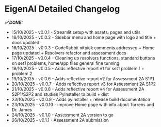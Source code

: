 # EigenAI Detailed Changelog

***✅ DONE:***
- 15/10/2025 - v0.0.1 - Streamlit setup with assets, pages and utils
- 16/10/2025 - v0.0.2 - Sidebar menu and home page with logo and title + docs updated
- 16/10/2025 - v0.0.3 - CodeRabbit nitpick comments addressed + Home page updated + Resolvers refactor and assessment docs
- 17/10/2025 - v0.0.4 - Cleaning up resolvers functions, standard buttons on set1 problems, home/app files general fine tunning 
- 18/10/2025 - v0.0.5 - Adds reflective report v1 for set1 problem 1 + problem 2
- 19/10/2025 - v0.0.6 - Adds reflective report v2 for Assessment 2A S1P1
- 20/10/2025 - v0.0.7 - Adds reflective report v3 for Assessment 2A S1P2
- 21/10/2025 - v0.0.8 - Adds reflective report v4 for Assessment 2A S2P1/S2P2 and studies PyInstaller to build + dist
- 23/10/2025 - v0.0.9 - Adds pyinstaller + release build documentation
- 23/10/2025 - v0.0.10 - improve Home page with info about Torrens and Dr. James
- 24/10/2025 - v0.1.0 - Assessment 2A version to go
- 26/10/2025 - v0.1.1 - Assessment 2A submission



